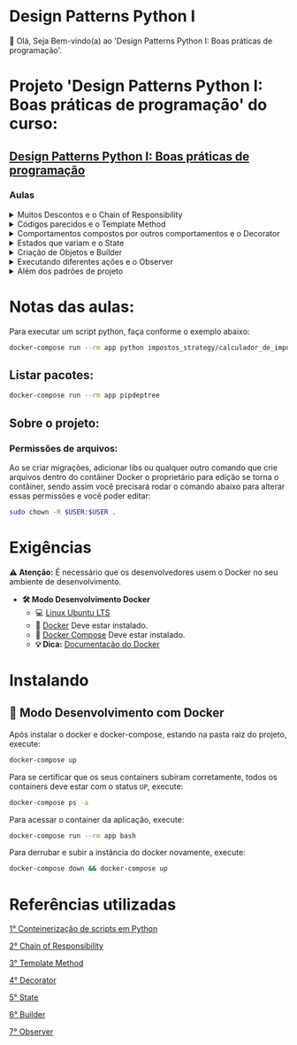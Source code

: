 # Design Patterns Python I

👋 Olá, Seja Bem-vindo(a) ao 'Design Patterns Python I: Boas práticas de programação'.

# Projeto 'Design Patterns Python I: Boas práticas de programação' do curso:

## [Design Patterns Python I: Boas práticas de programação](https://cursos.alura.com.br/course/design-patterns-python)

### Aulas

<details>
    <summary>Muitos Descontos e o Chain of Responsibility</summary>
    <ul>
        <li>Vídeo 1</li>
        <li>Muitos Descontos e o Chain of Responsibility</li>
        <li>Quando usar o Chain of Responsibility?</li>
        <li>Utilidade da classe Calculador_de_descontos</li>
        <li>Strategy e Chain of Responsibility</li>
        <li>Desvantagens de Patterns</li>
        <li>Colocando em prática</li>
        <li>Arquivos do projeto atual</li>
    </ul>
</details>

<details>
    <summary>Códigos parecidos e o Template Method</summary>
    <ul>
        <li>Vídeo 1</li>
        <li>Códigos parecidos e o Template Method</li>
        <li>Classes abstratas</li>
        <li>Quando usar o Template Method?</li>
        <li>O princípio de Hollywood</li>
        <li>Colocando em prática</li>
        <li>Arquivos do projeto atual</li>
    </ul>
</details>

<details>
    <summary>Comportamentos compostos por outros comportamentos e o Decorator</summary>
    <ul>
        <li>Vídeo 1</li>
        <li>Comportamentos compostos por outros comportamentos e o Decorator</li>
        <li>Quando usar o Decorator?</li>
        <li>Decorator ou Chain of Responsibility</li>
        <li>Decorator do Python</li>
        <li>Colocando em prática</li>
        <li>Arquivos do projeto atual</li>
    </ul>
</details>

<details>
    <summary>Estados que variam e o State</summary>
    <ul>
        <li>Vídeo 1</li>
        <li>Estados que variam e o State</li>
        <li>Refletindo sobre o código</li>
        <li>Quando usar o State?</li>
        <li>Colocando em prática</li>
        <li>Desconto Extra aplicado uma única vez</li>
        <li>Arquivos do projeto atual</li>
    </ul>
</details>

<details>
    <summary>Criação de Objetos e Builder</summary>
    <ul>
        <li>Vídeo 1</li>
        <li>Criação de Objetos e Builder</li>
        <li>Python e construtor</li>
        <li>Builder vs Recursos de linguagem</li>
        <li>Quando usar o Builder?</li>
        <li>Colocando em prática</li>
        <li>Arquivos do projeto atual</li>
    </ul>
</details>

<details>
    <summary>Executando diferentes ações e o Observer</summary>
    <ul>
        <li>Vídeo 1</li>
        <li>Executando diferentes ações e o Observer</li>
        <li>Quando usar o Observer?</li>
        <li>Colocando em prática</li>
        <li>Arquivos do projeto atual</li>
    </ul>
</details>

<details>
    <summary>Além dos padrões de projeto</summary>
    <ul>
        <li>Além dos padrões de projeto</li>
        <li>Qual é o padrão para o problema dos Vários Filtros?</li>
        <li>Qual é o padrão para o problema da Notificação de Sistemas Externos?</li>
        <li>Qual é o padrão para o problema dos Algoritmos Similares?</li>
        <li>Qual é o padrão para o problema do Contrato?</li>
        <li>O que voce pensa sobre Padrões de Projeto?</li>
    </ul>
</details>

# Notas das aulas:

Para executar um script python, faça conforme o exemplo abaixo:
```sh
docker-compose run --rm app python impostos_strategy/calculador_de_impostos.py
```

## Listar pacotes:
```sh
docker-compose run --rm app pipdeptree
```

## Sobre o projeto:

### Permissões de arquivos:

Ao se criar migrações, adicionar libs ou qualquer outro comando que crie arquivos dentro do contâiner Docker o proprietário para edição se torna o contâiner, sendo assim você precisará rodar o comando abaixo para alterar essas permissões e você poder editar:

```sh
sudo chown -R $USER:$USER .
```

# Exigências

**:warning: Atenção:** É necessário que os desenvolvedores usem o Docker no seu ambiente de desenvolvimento.

- **🛠 Modo Desenvolvimento Docker**
    - :computer: [Linux Ubuntu LTS](https://ubuntu.com/download/desktop)
    - 🐳 [Docker](https://docs.docker.com/engine/installation/) Deve estar instalado.
    - 🐳 [Docker Compose](https://docs.docker.com/compose/) Deve estar instalado.
    - **💡 Dica:** [Documentação do Docker](https://docs.docker.com/)

# Instalando

## 🐳 Modo Desenvolvimento com Docker

Após instalar o docker e docker-compose, estando na pasta raiz do projeto, execute:

```sh
docker-compose up
```

Para se certificar que os seus containers subiram corretamente, todos os containers deve estar com o status `UP`, execute:

```sh
docker-compose ps -a
```

Para acessar o container da aplicação, execute:

```sh
docker-compose run --rm app bash
```

Para derrubar e subir a instância do docker novamente, execute:

```sh
docker-compose down && docker-compose up
```

# Referências utilizadas

[1° Conteinerização de scripts em Python](https://github.com/claudimf/containerized_python)

[2° Chain of Responsibility](https://refactoring.guru/pt-br/design-patterns/chain-of-responsibility)

[3° Template Method](https://refactoring.guru/pt-br/design-patterns/template-method)

[4° Decorator](https://refactoring.guru/pt-br/design-patterns/decorator)

[5° State](https://refactoring.guru/pt-br/design-patterns/state)

[6° Builder](https://refactoring.guru/pt-br/design-patterns/builder)

[7° Observer](https://refactoring.guru/pt-br/design-patterns/observer)
